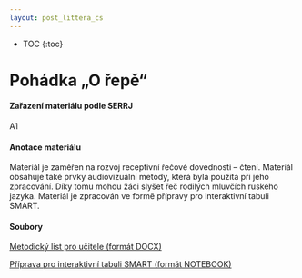 ```yaml
---
layout: post_littera_cs
---
```

* TOC
{:toc}

# Pohádka „O řepě“

#### Zařazení materiálu podle SERRJ

A1

#### Anotace materiálu

Materiál je zaměřen na rozvoj receptivní řečové dovednosti – čtení. Materiál obsahuje také prvky audiovizuální metody, která byla použita při jeho zpracování. Díky tomu mohou žáci slyšet řeč rodilých mluvčích ruského jazyka. Materiál je zpracován ve formě přípravy pro interaktivní tabuli SMART.

#### Soubory

[Metodický list pro učitele (formát DOCX)](/cs/littera/rustina/materialy/metodika/30_Repka_SMART_metodika.docx) 

[Příprava pro interaktivní tabuli SMART (formát NOTEBOOK)](/cs/littera/rustina/materialy/zaci/cteni/30_Repka_SMART_A1.notebook) 
